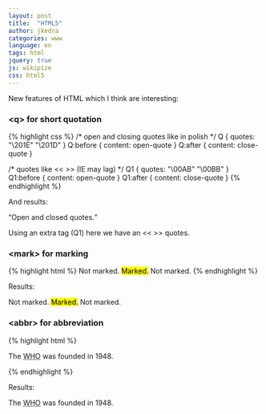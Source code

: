 ```yaml
---
layout: post
title:  "HTML5"
author: jkedra
categories: www
language: en
tags: html
jquery: true
js: wikipize
css: html5
---
```


New features of HTML which I think are interesting:

### &lt;q&gt; for short quotation


{% highlight css %}
/* open and closing quotes like in polish */
Q       { quotes: "\201E" "\201D" }
Q:before        { content: open-quote }
Q:after         { content: close-quote }

/* quotes like << >> (IE may lag) */
Q1      { quotes: "\00AB" "\00BB" }
Q1:before       { content: open-quote }
Q1:after        { content: close-quote }
{% endhighlight %}

And results:

<p><Q>Open and closed quotes.</Q></p>
<p><Q1>Using an extra tag (Q1) here we have an << >> quotes.</Q1></p>


### &lt;mark&gt; for marking
{% highlight html %}
Not marked. <mark>Marked.</mark> Not marked.
{% endhighlight %}

Results:
<p>Not marked. <mark>Marked.</mark> Not marked.</p>


### &lt;abbr&gt; for abbreviation
{% highlight html %}
 <p>The <abbr title="World Health Organization">WHO</abbr> was founded in 1948.</p>
{% endhighlight %}

Results:
<p>The <abbr title="World Health Organization">WHO</abbr> was founded in 1948.</p>

